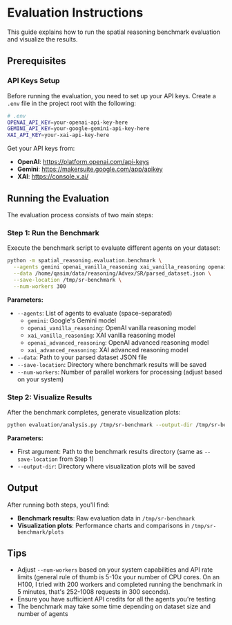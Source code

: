 # Evaluation Instructions

This guide explains how to run the spatial reasoning benchmark evaluation and visualize the results.

## Prerequisites

### API Keys Setup

Before running the evaluation, you need to set up your API keys. Create a `.env` file in the project root with the following:

```bash
# .env
OPENAI_API_KEY=your-openai-api-key-here
GEMINI_API_KEY=your-google-gemini-api-key-here
XAI_API_KEY=your-xai-api-key-here
```

Get your API keys from:
- **OpenAI**: https://platform.openai.com/api-keys
- **Gemini**: https://makersuite.google.com/app/apikey
- **XAI**: https://console.x.ai/

## Running the Evaluation

The evaluation process consists of two main steps:

### Step 1: Run the Benchmark

Execute the benchmark script to evaluate different agents on your dataset:

```bash
python -m spatial_reasoning.evaluation.benchmark \
  --agents gemini openai_vanilla_reasoning xai_vanilla_reasoning openai_advanced_reasoning xai_advanced_reasoning \
  --data /home/qasim/data/reasoning/Advex/SR/parsed_dataset.json \
  --save-location /tmp/sr-benchmark \
  --num-workers 300
```

**Parameters:**
- `--agents`: List of agents to evaluate (space-separated)
  - `gemini`: Google's Gemini model
  - `openai_vanilla_reasoning`: OpenAI vanilla reasoning model
  - `xai_vanilla_reasoning`: XAI vanilla reasoning model
  - `openai_advanced_reasoning`: OpenAI advanced reasoning model
  - `xai_advanced_reasoning`: XAI advanced reasoning model
- `--data`: Path to your parsed dataset JSON file
- `--save-location`: Directory where benchmark results will be saved
- `--num-workers`: Number of parallel workers for processing (adjust based on your system)

### Step 2: Visualize Results

After the benchmark completes, generate visualization plots:

```bash
python evaluation/analysis.py /tmp/sr-benchmark --output-dir /tmp/sr-benchmark/plots
```

**Parameters:**
- First argument: Path to the benchmark results directory (same as `--save-location` from Step 1)
- `--output-dir`: Directory where visualization plots will be saved

## Output

After running both steps, you'll find:
- **Benchmark results**: Raw evaluation data in `/tmp/sr-benchmark`
- **Visualization plots**: Performance charts and comparisons in `/tmp/sr-benchmark/plots`

## Tips

- Adjust `--num-workers` based on your system capabilities and API rate limits (general rule of thumb is 5-10x your number of CPU cores. On an H100, I tried with 200 workers and completed running the benchmark in 5 minutes, that's 252-1008 requests in 300 seconds).
- Ensure you have sufficient API credits for all the agents you're testing
- The benchmark may take some time depending on dataset size and number of agents
